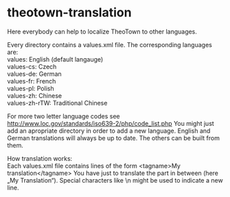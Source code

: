 # theotown-translation
Here everybody can help to localize TheoTown to other languages.

Every directory contains a values.xml file. The corresponding languages are:</br>
values: English (default langauge)</br>
values-cs: Czech</br>
values-de: German</br>
values-fr: French</br>
values-pl: Polish</br>
values-zh: Chinese</br>
values-zh-rTW: Traditional Chinese</br>

For more two letter language codes see http://www.loc.gov/standards/iso639-2/php/code_list.php
You might just add an apropriate directory in order to add a new language.
English and German translations will always be up to date. The others can be built from them.

How translation works:</br>
Each values.xml file contains lines of the form
\<tagname\>My translation\</tagname\>
You have just to translate the part in between (here „My Translation“). Special characters like \n might be used to indicate a new line.
